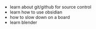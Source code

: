 - learn about git/github for source control
- learn how to use obsidian 
- how to slow down on a board
- learn blender